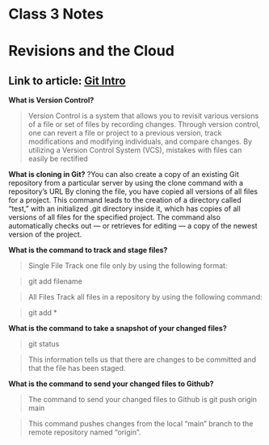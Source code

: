 # Class 3 Notes 

# Revisions and the Cloud

## Link to article: [Git Intro](https://blog.udemy.com/git-tutorial-a-comprehensive-guide/)

**What is Version Control?**
>Version Control is a system that allows you to revisit various versions of a file or set of files by recording changes. Through version control, one can revert a file or project to a previous version, track modifications and modifying individuals, and compare changes. By utilizing a Version Control System (VCS), mistakes with files can easily be rectified

**What is cloning in Git?**
?You can also create a copy of an existing Git repository from a particular server by using the clone command with a repository’s URL
By cloning the file, you have copied all versions of all files for a project. This command leads to the creation of a directory called “test,” with an initialized .git directory inside it, which has copies of all versions of all files for the specified project. The command also automatically checks out — or retrieves for editing — a copy of the newest version of the project.

**What is the command to track and stage files?**
>Single File
Track one file only by using the following format:

>git add filename

>All Files
Track all files in a repository by using the following command:

>git add *


**What is the command to take a snapshot of your changed files?**
>git status

>This information tells us that there are changes to be committed and that the file has been staged.


**What is the command to send your changed files to Github?**
> The command to send your changed files to Github is git push origin main

> This command pushes changes from the local “main” branch to the remote repository named “origin”.
